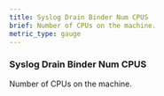 ```yaml
---
title: Syslog Drain Binder Num CPUS
brief: Number of CPUs on the machine.
metric_type: gauge
---
```


### Syslog Drain Binder Num CPUS

Number of CPUs on the machine.